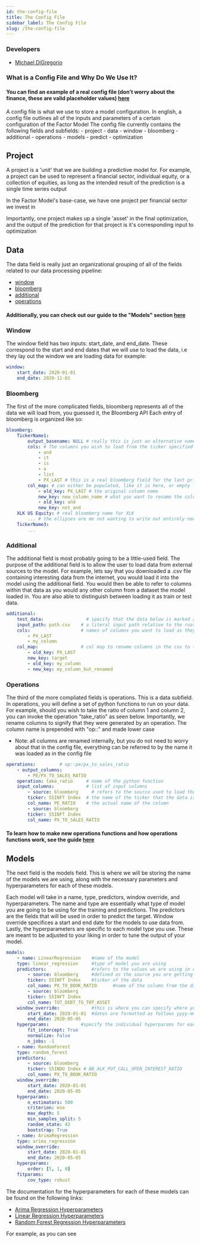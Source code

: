 ```yaml
---
id: the-config-file
title: The Config File
sidebar_label: The Config File
slug: /the-config-file
---
```

### Developers
- [Michael DiGregorio](https://www.linkedin.com/in/michael-jonathan-digregorio/)

### What is a Config File and Why Do We Use It?

#### You can find an example of a real config file (don't worry about the finance, these are valid placeholder values) [here](example-config)

A config file is what we use to store a model configuration. In english, a config file outlines all of the inputs and parameters of a certain configuration of the Factor Model
The config file currently contains the following fields and subfields:
    - project
        - data
            - window
            - bloomberg
            - additional
            - operations
        - models
        - predict
    - optimization

## Project
A project is a 'unit' that we are building a predictive model for. For example, a project can be used to represent a financial sector, individual equity, or a collection of equities, as long as the intended result of the prediction is a single time series output

In the Factor Model's base-case, we have one project per financial sector we invest in

Importantly, one project makes up a single 'asset' in the final optimization, and the output of the prediction for that project is it's corresponding input to optimization

## Data
The data field is really just an organizational grouping of all of the fields related to our data processing pipeline: 
- [window](#window)
- [bloomberg](#bloomberg)
- [additional](#additional)
- [operations](#operations)

#### Additionally, you can check out our guide to the "Models" section [here](#models)

### Window
The window field has two inputs: start_date, and end_date. These correspond to the start and end dates that we will use to load the data, i.e they lay out the window we are loading data for example: 

```yaml
window:
    start_date: 2020-01-01
    end_date: 2020-11-01
```

### Bloomberg
The first of the more complicated fields, bloomberg represents all of the data we will load from, you guessed it, the Bloomberg API
Each entry of bloomberg is organized like so:

```yaml
bloomberg:
    TickerName1:
        output_basename: NULL # really this is just an alternative name for the basename of the output filepath for the data ( all data which is loaded is saved to disk )
        cols: # The columns you wish to load from the ticker specified above, these are called 'Fields' in Bloomberg lingo
            - and
            - it 
            - is 
            - a
            - list
            - PX_LAST # this is a real bloomberg field for the last price
        col_map: # can either be populated, like it is here, or empty list []
            - old_key: PX_LAST # the original column name
            new_key: new_column_name # what you want to rename the column to
            - old_key: and
            new_key: not_and
    XLK US Equity: # real bloomberg name for XLK
        ... # the ellipses are me not wanting to write out entirely new example, you can just follow the format above to load data from a different bloomberg source / ticker
    TickerName3:
        ...
```
### Additional
The additional field is most probably going to be a little-used field. The purpose of the additional field is to allow the user to load data from external sources to the model. For example, lets say that you downloaded a .csv file containing interesting data from the internet, you would load it into the model using the additional field. You would then be able to refer to columns within that data as you would any other column from a dataset the model loaded in. You are also able to distinguish between loading it as train or test data.

```yaml
additional:
    test_data:                # specify that the data below is marked as testing data
    input_path: path.csv    # a literal input path relative to the root directory of the Factor Model
    cols:                   # names of columns you want to load as they appear in the csv
        - PX_LAST
        - my_column
    col_map:                # col map to rename columns in the csv to the value in "new_key". This is exactly the same as the field of the same name from the bloomberg section
        - old_key: PX_LAST 
        new_key: target
        - old_key: my_column
        - new_key: my_column_but_renamed
```
### Operations
The third of the more compliated fields is operations. This is a data subfield. 
In operations, you will define a set of python functions to run on your data. For example, should you wish to take the ratio of column 1 and column 2, you can invoke the operation "take_ratio" as seen below.
Importantly, we rename columns to signify that they were generated by an operation. The column name is prepended with "op::" and made lower case
- Note: all columns are renamed internally, but you do not need to worry about that in the config file, everything can be referred to by the name it was loaded as in the config file

```yaml
operations:         # op::pe/px_to_sales_ratio 
    - output_columns:
        - PE/PX_TO_SALES_RATIO
    operation: take_ratio     # name of the python function
    input_columns:            # list of input columns
        - source: bloomberg     # refers to the source used to load the data, in this case, bloomberg. This may also be additional or some other field which isn't written as of today
        ticker: S5INFT Index  # the name of the ticker that the data is from. This is so that you can refer to two columns with the same name, but for different tickers 
        col_name: PE_RATIO    # the actual name of the column
        - source: bloomberg
        ticker: S5INFT Index
        col_name: PX_TO_SALES_RATIO
```

#### To learn how to make new operations functions and how operations functions work, see the guide [here](operations-functions)

## Models
The next field is the models field. This is where we will be storing the name of the models we are using, along with the necessary parameters and hyperparameters for each of these models. 

Each model will take in a name, type, predictors, window override, and hyperparameters. The name and type are essentially what type of model you are going to be using for the training and predictions. The predictors are the fields that will be used in order to predict the target. Window override specifices a start and end date for the models to use data from. Lastly, the hyperparameters are specific to each model type you use. These are meant to be adjusted to your liking in order to tune the output of your model.

```yaml
models:
    - name: LinearRegression    #name of the model
    type: linear_regression     #type of model you are using
    predictors:                 #refers to the values we are using in order to predict the target
        - source: bloomberg     #defined as the source you are getting the specified predictor data from
        ticker: S5INFT Index    #ticker of the data
        col_name: PX_TO_BOOK_RATIO      #name of the column from the data
        - source: bloomberg
        ticker: S5INFT Index
        col_name: TOT_DEBT_TO_TOT_ASSET
    window_override:            #this is where you can specify where you when you want the models to train from
        start_date: 2020-01-01  #dates are formatted as follows yyyy-mm-dd
        end_date: 2020-05-05
    hyperparams:            #specify the individual hyperparams for each given model type. This is going to vary based on each model. Foe
        fit_intercept: True     
        normalize: False
        n_jobs: -1
    - name: RandomForest
    type: random_forest
    predictors:
        - source: bloomberg
        ticker: S5INDU Index # BB_XLK_PUT_CALL_OPEN_INTEREST_RATIO
        col_name: PX_TO_BOOK_RATIO
    window_override: 
        start_date: 2020-01-01
        end_date: 2020-05-05
    hyperparams:
        n_estimators: 500
        criterion: mse
        max_depth: 5
        min_samples_split: 5
        random_state: 42
        bootstrap: True
    - name: ArimaRegression
    type: arima_regression
    window_override: 
        start_date: 2020-01-01
        end_date: 2020-05-05
    hyperparams:
        order: [5, 1, 0]
    fitparams:
        cov_type: robust
```
The documentation for the hyperparameters for each of these models can be found on the following links:
- [Arima Regression Hyperparameters](https://www.statsmodels.org/stable/generated/-statsmodels.tsa.arima.model.ARIMA.html)
- [Linear Regression Hyperparameters](https://scikit-learn.org/stable/modules/generated/sklearn.linear_model.LinearRegression.html)
- [Random Forest Regression Hyperparameters](https://scikit-learn.org/stable/modules/generated/sklearn.ensemble.RandomForestClassifier.html)

For example, as you can see